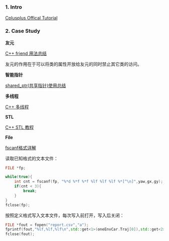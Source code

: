 ### 1. Intro

[Cplusplus Offical Tutorial](http://www.cplusplus.com/doc/tutorial/)



### 2. Case Study

**友元**

[C++ friend 用法总结](https://blog.csdn.net/ddupd/article/details/38053159)

友元的作用在于可以将类的属性开放给友元的同时禁止其它类的访问。



**智能指针**

[shared_ptr(共享指针)使用总结](https://blog.csdn.net/wdxin1322/article/details/23738593)



**多线程**

[C++ 多线程](http://www.runoob.com/cplusplus/cpp-multithreading.html)



**STL**

[C++ STL 教程](http://www.runoob.com/cplusplus/cpp-stl-tutorial.html)



**File**

[fscanf格式详解](https://blog.csdn.net/q_l_s/article/details/22572777)

读取已知格式的文本文件：

```c++
FILE *fp;

while(true){
    int cnt = fscanf(fp, "%*d %*f %*f %lf %lf %lf %*[^\n]",yaw,gx,gy);
    if(cnt < 3){
        break;
    }
}
fclose(fp);
```

按照定义格式写入文本文件，每次写入前打开，写入后关闭：

```c++
FILE *fout = fopen("report.csv","a");
fprintf(fout,"%lf,%lf,%lf\n",std::get<1>(oneEnvCar.Traj[0]),std::get<2>(oneEnvCar.Traj[0]),n_path_deviation);
fclose(fout);
```

